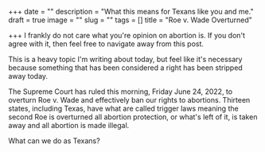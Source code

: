 +++
date = ""
description = "What this means for Texans like you and me."
draft = true
image = ""
slug = ""
tags = []
title = "Roe v. Wade Overturned"

+++
I frankly do not care what you're opinion on abortion is. If you don't agree with it, then feel free to navigate away from this post.

This is a heavy topic I'm writing about today, but feel like it's necessary because something that has been considered a right has been stripped away today.

The Supreme Court has ruled this morning, Friday June 24, 2022, to overturn Roe v. Wade and effectively ban our rights to abortions. Thirteen states, including Texas, have what are called trigger laws meaning the second Roe is overturned all abortion protection, or what's left of it, is taken away and all abortion is made illegal.

What can we do as Texans?